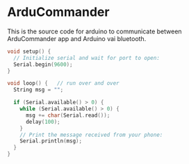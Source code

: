 # ArduCommander
This is the source code for arduino to communicate between ArduCommander app and Arduino vai bluetooth.

```c
void setup() {
  // Initialize serial and wait for port to open:
  Serial.begin(9600);
}

void loop() {   // run over and over
  String msg = "";

  if (Serial.available() > 0) {
    while (Serial.available() > 0) {
      msg += char(Serial.read());
      delay(100);
    }
    // Print the message received from your phone:
    Serial.println(msg);
  }
}
